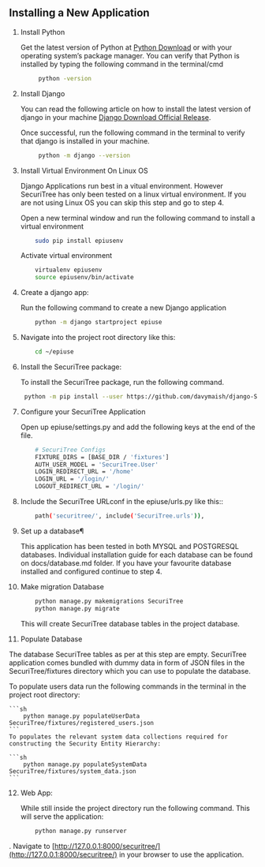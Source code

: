 
## Installing a New Application

1. Install Python

    Get the latest version of Python at [Python Download](https://www.python.org/downloads/) or with your operating system’s package manager.
    You can verify that Python is installed by typing the following command in the terminal/cmd

   ```sh
        python -version
   ```

2. Install Django

    You can read the following article on how to install the latest version of django in your machine [Django Download Official Release](https://docs.djangoproject.com/en/4.0/topics/install/index.html#installing-official-release). 

    Once successful, run the following command in the terminal to verify that django is installed in your machine.

   ```sh
        python -m django --version
   ```

3. Install Virtual Environment On Linux OS
    
    Django Applications run best in a vitual environment. However SecuriTree has only been tested on a linux virtual environment. If you are not using Linux OS you can skip this step and go to step 4.

    Open a new terminal window and run the following command to install a virtual environment

    ```sh
        sudo pip install epiusenv
    ```
    Activate virtual environment

    ```sh
        virtualenv epiusenv
        source epiusenv/bin/activate
    ```

4. Create a django app:

    Run the following command to create a new Django application

    ```sh
        python -m django startproject epiuse
    ```

5. Navigate into the project root directory like this:

    ```sh
        cd ~/epiuse
    ```

6. Install the SecuriTree package:
    
    To install the SecuriTree package, run the following command.

   ```sh
    python -m pip install --user https://github.com/davymaish/django-SecuriTree.git
    ```

7. Configure your SecuriTree Application
   
    Open up epiuse/settings.py and add the following keys at the end of the file.

    ```sh
        # SecuriTree Configs
        FIXTURE_DIRS = [BASE_DIR / 'fixtures']
        AUTH_USER_MODEL = 'SecuriTree.User'
        LOGIN_REDIRECT_URL = '/home'
        LOGIN_URL = '/login/'
        LOGOUT_REDIRECT_URL = '/login/'
   ```
8. Include the SecuriTree URLconf in the epiuse/urls.py like this::
    
    ```sh
        path('securitree/', include('SecuriTree.urls')),
    ```

9. Set up a database¶

    This application has been tested in both MYSQL and POSTGRESQL databases. Individual installation guide for each database can be found on docs/database.md folder. If you have your favourite database installed and configured continue to step 4.

10. Make migration Database
    
    ```sh
        python manage.py makemigrations SecuriTree
        python manage.py migrate
    ```
    This will create SecuriTree database tables in the project database.
 
11. Populate Database

   The database SecuriTree tables as per at this step are empty. SecuriTree application comes bundled with dummy data in form of JSON files in the SecuriTree/fixtures directory which you can use to populate the database.

   To populate users data run the following commands in the terminal in the project root directory:
    
    ```sh
        python manage.py populateUserData SecuriTree/fixtures/registered_users.json
    ```
    To populates the relevant system data collections required for constructing the Security Entity Hierarchy:

    ```sh
        python manage.py populateSystemData SecuriTree/fixtures/system_data.json
    ```
12. Web App: 

    While still inside the project directory run the following command. This will serve the application:

    ```sh
        python manage.py runserver
    ```
   .
    Navigate to [http://127.0.0.1:8000/securitree/](http://127.0.0.1:8000/securitree/) in your browser to use the application.
